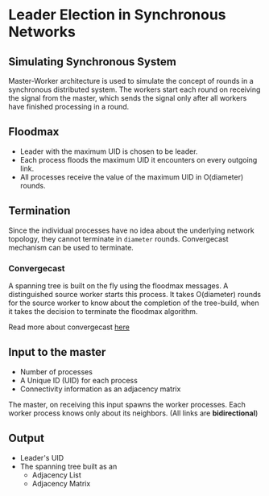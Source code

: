 # Leader Election in Synchronous Networks
## Simulating Synchronous System
Master-Worker architecture is used to simulate the concept of rounds in a
synchronous distributed system. The workers start each round on receiving the
signal from the master, which sends the signal only after all workers have
finished processing in a round.

## Floodmax
- Leader with the maximum UID is chosen to be leader.
- Each process floods the maximum UID it encounters on every outgoing link.
- All processes receive the value of the maximum UID in O(diameter) rounds.

## Termination
Since the individual processes have no idea about the underlying network
topology, they cannot terminate in `diameter` rounds. Convergecast mechanism can
be used to terminate.
### Convergecast
A spanning tree is built on the fly using the floodmax messages. A distinguished
source worker starts this process. It takes O(diameter) rounds for the source
worker to know about the completion of the tree-build, when it takes the
decision to terminate the floodmax algorithm.

Read more about convergecast
[here](http://www.cs.yale.edu/homes/aspnes/pinewiki/ConvergeCast.html)

## Input to the master
- Number of processes
- A Unique ID (UID) for each process
- Connectivity information as an adjacency matrix

The master, on receiving this input spawns the worker processes. Each worker
process knows only about its neighbors. (All links are __bidirectional__)

## Output
- Leader's UID
- The spanning tree built as an
  - Adjacency List
  - Adjacency Matrix
